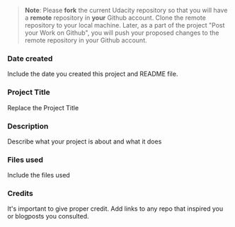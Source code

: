 >**Note**: Please **fork** the current Udacity repository so that you will have a **remote** repository in **your** Github account. Clone the remote repository to your local machine. Later, as a part of the project "Post your Work on Github", you will push your proposed changes to the remote repository in your Github account.

### Date created
Include the date you created this project and README file.

### Project Title
Replace the Project Title

### Description 
Describe what your project is about and what it does

### Files used 
Include the files used   

### Credits
It's important to give proper credit. Add links to any repo that inspired you or blogposts you consulted.

